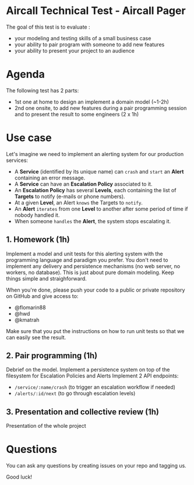 # Aircall Technical Test - Aircall Pager

The goal of this test is to evaluate :
- your modeling and testing skills of a small business case
- your ability to pair program with someone to add new features
- your ability to present your project to an audience

# Agenda
The following test has 2 parts:
- 1st one at home to design an implement a domain model (~1-2h)
- 2nd one onsite, to add new features during a pair programming session and to present the result to some engineers (2 x 1h)

# Use case
Let's imagine we need to implement an alerting system for our production services:
- A **Service** (identified by its unique name) can `crash` and `start` an **Alert** containing an error message.
- A **Service** can have an **Escalation Policy** associated to it. 
- An **Escalation Policy** has several **Levels**, each containing the list of **Targets** to notify (e-mails or phone numbers).
- At a given **Level**, an Alert `knows` the Targets to `notify`. 
- An **Alert** `iterates` from one **Level** to another after some period of time if nobody handled it.
- When someone `handles` the **Alert**, the system stops escalating it.

## 1. Homework (1h)
Implement a model and unit tests for this alerting system with the programming language and paradigm you prefer.
You don't need to implement any delivery and persistence mechanisms (no web server, no workers, no database).
This is just about pure domain modeling. Keep things simple and straighforward.

When you're done, please push your code to a public or private repository on GitHub and give access to:
- @flomarin88
- @hwd
- @kmatrah 

Make sure that you put the instructions on how to run unit tests so that we can easily see the result.
  
## 2. Pair programming (1h)
Debrief on the model.
Implement a persistence system on top of the filesystem for Escalation Policies and Alerts
Implement 2 API endpoints: 
- `/service/:name/crash` (to trigger an escalation workflow if needed)
- `/alerts/:id/next` (to go through escalation levels)

## 3. Presentation and collective review (1h)
Presentation of the whole project

# Questions
You can ask any questions by creating issues on your repo and tagging us.

Good luck!

